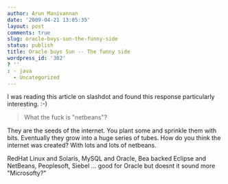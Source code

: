 ```yaml
---
author: Arun Manivannan
date: '2009-04-21 13:05:35'
layout: post
comments: true
slug: oracle-buys-sun-the-funny-side
status: publish
title: Oracle buys Sun -- The funny side
wordpress_id: '302'
? ''
: - java
  - Uncategorized
---
```


I was reading this article on slashdot and found this response particularly
interesting. :-)

> What the fuck is "netbeans"?

They are the seeds of the internet. You plant some and sprinkle them with
bits. Eventually they grow into a huge series of tubes. How do you think the
internet was created? With lots and lots of netbeans.

RedHat Linux and Solaris, MySQL and Oracle, Bea backed Eclipse and NetBeans,
Peoplesoft, Siebel ... good for Oracle but doesnt it sound more "Microsofty?"

